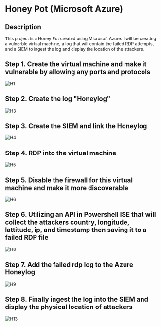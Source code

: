 <h1>Honey Pot (Microsoft Azure) </h1>

<h2>Description</h2>
This project is a Honey Pot created using Microsoft Azure. I will be creating a vulnerble virtual machine, a log that will contain the failed RDP attempts, and a SIEM to ingest the log and display the location of the attackers.



  
 <h2> Step 1. Create the virtual machine and make it vulnerable by allowing any ports and protocols </h2> 

![H1](https://github.com/user-attachments/assets/24626bfc-cd06-4421-a4af-14cef3760403)

<h2> Step 2.  Create the log "Honeylog" </h2>

![H3](https://github.com/user-attachments/assets/f5d3a595-21ea-445c-9af2-b247426a9385)

<h2> Step 3. Create the SIEM and link the Honeylog </h2>

![H4](https://github.com/user-attachments/assets/6ed579c9-cd06-47ce-8bc4-5a5ac1685727)


<h2> Step 4. RDP into the virtual machine</h2>

![H5](https://github.com/user-attachments/assets/e47fe014-bb60-429a-a9b9-f00c9c8075fc)



<h2> Step 5. Disable the firewall for this virtual machine and make it more discoverable </h2>

![H6](https://github.com/user-attachments/assets/57ee38d9-dfa5-4afe-9378-d486f01ac1d0)


<h2> Step 6. Utilizing an API in Powershell ISE that will collect the attackers country, longitude, lattitude, ip, and timestamp then saving it to a failed RDP file  </h2>

![H8](https://github.com/user-attachments/assets/dcc9f871-a521-4f64-8a18-354d90e9dc1b)

<h2> Step 7. Add the failed rdp log to the Azure Honeylog</h2>

![H9](https://github.com/user-attachments/assets/9d528b2a-5635-4073-9e05-57e1f2644a01)


<h2> Step 8. Finally ingest the log into the SIEM and display the physical location of attackers</h2>

![H13](https://github.com/user-attachments/assets/bcc3fbe6-6cad-4a2c-936f-5083eedd0c49)















